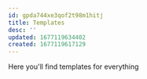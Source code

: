 ```yaml
---
id: gpda744xe3qof2t98m1hitj
title: Templates
desc: ''
updated: 1677119634402
created: 1677119617129
---
```


Here you'll find templates for everything